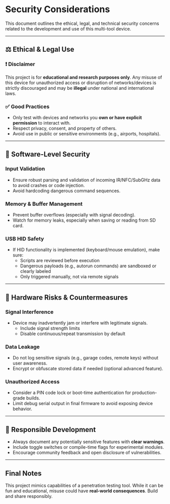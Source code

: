 # Security Considerations

This document outlines the ethical, legal, and technical security concerns related to the development and use of this multi-tool device.

---

## ⚖️ Ethical & Legal Use

### ❗ Disclaimer
This project is for **educational and research purposes only**. Any misuse of this device for unauthorized access or disruption of networks/devices is strictly discouraged and may be **illegal** under national and international laws.

### ✅ Good Practices
- Only test with devices and networks you **own or have explicit permission** to interact with.
- Respect privacy, consent, and property of others.
- Avoid use in public or sensitive environments (e.g., airports, hospitals).

---

## 🔐 Software-Level Security

### Input Validation
- Ensure robust parsing and validation of incoming IR/NFC/SubGHz data to avoid crashes or code injection.
- Avoid hardcoding dangerous command sequences.

### Memory & Buffer Management
- Prevent buffer overflows (especially with signal decoding).
- Watch for memory leaks, especially when saving or reading from SD card.

### USB HID Safety
- If HID functionality is implemented (keyboard/mouse emulation), make sure:
  - Scripts are reviewed before execution
  - Dangerous payloads (e.g., autorun commands) are sandboxed or clearly labeled
  - Only triggered manually, not via remote signals

---

## 🔧 Hardware Risks & Countermeasures

### Signal Interference
- Device may inadvertently jam or interfere with legitimate signals.
  - Include signal strength limits
  - Disable continuous/repeat transmission by default

### Data Leakage
- Do not log sensitive signals (e.g., garage codes, remote keys) without user awareness.
- Encrypt or obfuscate stored data if needed (optional advanced feature).

### Unauthorized Access
- Consider a PIN code lock or boot-time authentication for production-grade builds.
- Limit debug serial output in final firmware to avoid exposing device behavior.

---

## 🧪 Responsible Development

- Always document any potentially sensitive features with **clear warnings**.
- Include toggle switches or compile-time flags for experimental modules.
- Encourage community feedback and open disclosure of vulnerabilities.

---

## Final Notes

This project mimics capabilities of a penetration testing tool. While it can be fun and educational, misuse could have **real-world consequences**. Build and share responsibly.